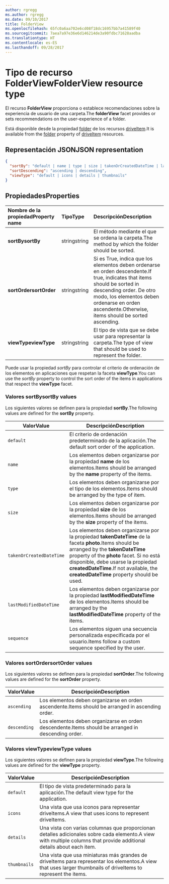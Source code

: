 ```yaml
---
author: rgregg
ms.author: rgregg
ms.date: 09/10/2017
title: FolderView
ms.openlocfilehash: 65fc0a6aa702e6cd08f18dc16957bb7a41589f40
ms.sourcegitcommit: 7aea7a97e36e6d146214de3a90fdbc71628aadba
ms.translationtype: HT
ms.contentlocale: es-ES
ms.lasthandoff: 09/28/2017
---
```

# <a name="folderview-resource-type"></a><span data-ttu-id="711ac-102">Tipo de recurso FolderView</span><span class="sxs-lookup"><span data-stu-id="711ac-102">FolderView resource type</span></span>

<span data-ttu-id="711ac-103">El recurso **FolderView** proporciona o establece recomendaciones sobre la experiencia de usuario de una carpeta.</span><span class="sxs-lookup"><span data-stu-id="711ac-103">The **folderView** facet provides or sets recommendations on the user-experience of a folder.</span></span>

<span data-ttu-id="711ac-104">Está disponible desde la propiedad [folder][folder-facet] de los recursos [driveItem][item-resource].</span><span class="sxs-lookup"><span data-stu-id="711ac-104">It is available from the [folder][folder-facet] property of [driveItem][item-resource] resources.</span></span>

## <a name="json-representation"></a><span data-ttu-id="711ac-105">Representación JSON</span><span class="sxs-lookup"><span data-stu-id="711ac-105">JSON representation</span></span>

<!-- { "blockType": "resource", "@odata.type": "microsoft.graph.folderView" } -->

```json
{
  "sortBy": "default | name | type | size | takenOrCreatedDateTime | lastModifiedDateTime | sequence",
  "sortDescending": "ascending | descending",
  "viewType": "default | icons | details | thumbnails"
}
```

## <a name="properties"></a><span data-ttu-id="711ac-106">Propiedades</span><span class="sxs-lookup"><span data-stu-id="711ac-106">Properties</span></span>

| <span data-ttu-id="711ac-107">Nombre de la propiedad</span><span class="sxs-lookup"><span data-stu-id="711ac-107">Property name</span></span>         | <span data-ttu-id="711ac-108">Tipo</span><span class="sxs-lookup"><span data-stu-id="711ac-108">Type</span></span>   | <span data-ttu-id="711ac-109">Descripción</span><span class="sxs-lookup"><span data-stu-id="711ac-109">Description</span></span>
|:----------------------|:-------|:--------------------------------------------
| <span data-ttu-id="711ac-110">**sortBy**</span><span class="sxs-lookup"><span data-stu-id="711ac-110">**sortBy**</span></span>            | <span data-ttu-id="711ac-111">string</span><span class="sxs-lookup"><span data-stu-id="711ac-111">string</span></span> | <span data-ttu-id="711ac-112">El método mediante el que se ordena la carpeta.</span><span class="sxs-lookup"><span data-stu-id="711ac-112">The method by which the folder should be sorted.</span></span>
| <span data-ttu-id="711ac-113">**sortOrder**</span><span class="sxs-lookup"><span data-stu-id="711ac-113">**sortOrder**</span></span>         | <span data-ttu-id="711ac-114">string</span><span class="sxs-lookup"><span data-stu-id="711ac-114">string</span></span> | <span data-ttu-id="711ac-115">Si es True, indica que los elementos deben ordenarse en orden descendente.</span><span class="sxs-lookup"><span data-stu-id="711ac-115">If true, indicates that items should be sorted in descending order.</span></span> <span data-ttu-id="711ac-116">De otro modo, los elementos deben ordenarse en orden ascendente.</span><span class="sxs-lookup"><span data-stu-id="711ac-116">Otherwise, items should be sorted ascending.</span></span>
| <span data-ttu-id="711ac-117">**viewType**</span><span class="sxs-lookup"><span data-stu-id="711ac-117">**viewType**</span></span>          | <span data-ttu-id="711ac-118">string</span><span class="sxs-lookup"><span data-stu-id="711ac-118">string</span></span> | <span data-ttu-id="711ac-119">El tipo de vista que se debe usar para representar la carpeta.</span><span class="sxs-lookup"><span data-stu-id="711ac-119">The type of view that should be used to represent the folder.</span></span>

<span data-ttu-id="711ac-120">Puede usar la propiedad _sortBy_ para controlar el criterio de ordenación de los elementos en aplicaciones que respetan la faceta **viewType**.</span><span class="sxs-lookup"><span data-stu-id="711ac-120">You can use the _sortBy_ property to control the sort order of the items in applications that respect the **viewType** facet.</span></span>

### <a name="sortby-values"></a><span data-ttu-id="711ac-121">Valores sortBy</span><span class="sxs-lookup"><span data-stu-id="711ac-121">sortBy values</span></span>

<span data-ttu-id="711ac-122">Los siguientes valores se definen para la propiedad **sortBy**.</span><span class="sxs-lookup"><span data-stu-id="711ac-122">The following values are defined for the **sortBy** property.</span></span>

| <span data-ttu-id="711ac-123">Valor</span><span class="sxs-lookup"><span data-stu-id="711ac-123">Value</span></span>                    | <span data-ttu-id="711ac-124">Descripción</span><span class="sxs-lookup"><span data-stu-id="711ac-124">Description</span></span>
| ------------------------ | --------------------------------------------------
| `default`                | <span data-ttu-id="711ac-125">El criterio de ordenación predeterminado de la aplicación.</span><span class="sxs-lookup"><span data-stu-id="711ac-125">The default sort order of the application.</span></span>
| `name`                   | <span data-ttu-id="711ac-126">Los elementos deben organizarse por la propiedad **name** de los elementos.</span><span class="sxs-lookup"><span data-stu-id="711ac-126">Items should be arranged by the **name** property of the items.</span></span>
| `type`                   | <span data-ttu-id="711ac-127">Los elementos deben organizarse por el tipo de los elementos.</span><span class="sxs-lookup"><span data-stu-id="711ac-127">Items should be arranged by the type of item.</span></span>
| `size`                   | <span data-ttu-id="711ac-128">Los elementos deben organizarse por la propiedad **size** de los elementos.</span><span class="sxs-lookup"><span data-stu-id="711ac-128">Items should be arranged by the **size** property of the items.</span></span>
| `takenOrCreatedDateTime` | <span data-ttu-id="711ac-129">Los elementos deben organizarse por la propiedad **takenDateTime** de la faceta **photo**.</span><span class="sxs-lookup"><span data-stu-id="711ac-129">Items should be arranged by the **takenDateTime** property of the **photo** facet.</span></span> <span data-ttu-id="711ac-130">Si no está disponible, debe usarse la propiedad **createdDateTime**.</span><span class="sxs-lookup"><span data-stu-id="711ac-130">If not available, the **createdDateTime** property should be used.</span></span>
| `lastModifiedDateTime`   | <span data-ttu-id="711ac-131">Los elementos deben organizarse por la propiedad **lastModifiedDateTime** de los elementos.</span><span class="sxs-lookup"><span data-stu-id="711ac-131">Items should be arranged by the **lastModifiedDateTime** property of the items.</span></span>
| `sequence`               | <span data-ttu-id="711ac-132">Los elementos siguen una secuencia personalizada especificada por el usuario.</span><span class="sxs-lookup"><span data-stu-id="711ac-132">Items follow a custom sequence specified by the user.</span></span>


### <a name="sortorder-values"></a><span data-ttu-id="711ac-133">Valores sortOrder</span><span class="sxs-lookup"><span data-stu-id="711ac-133">sortOrder values</span></span>

<span data-ttu-id="711ac-134">Los siguientes valores se definen para la propiedad **sortOrder**.</span><span class="sxs-lookup"><span data-stu-id="711ac-134">The following values are defined for the **sortOrder** property.</span></span>

| <span data-ttu-id="711ac-135">Valor</span><span class="sxs-lookup"><span data-stu-id="711ac-135">Value</span></span>        | <span data-ttu-id="711ac-136">Descripción</span><span class="sxs-lookup"><span data-stu-id="711ac-136">Description</span></span>
| ------------ | --------------------------------------------------------------
| `ascending`  | <span data-ttu-id="711ac-137">Los elementos deben organizarse en orden ascendente.</span><span class="sxs-lookup"><span data-stu-id="711ac-137">Items should be arranged in ascending order.</span></span>
| `descending` | <span data-ttu-id="711ac-138">Los elementos deben organizarse en orden descendente.</span><span class="sxs-lookup"><span data-stu-id="711ac-138">Items should be arranged in descending order.</span></span>


### <a name="viewtype-values"></a><span data-ttu-id="711ac-139">Valores viewType</span><span class="sxs-lookup"><span data-stu-id="711ac-139">viewType values</span></span>

<span data-ttu-id="711ac-140">Los siguientes valores se definen para la propiedad **viewType**.</span><span class="sxs-lookup"><span data-stu-id="711ac-140">The following values are defined for the **viewType** property.</span></span>

| <span data-ttu-id="711ac-141">Valor</span><span class="sxs-lookup"><span data-stu-id="711ac-141">Value</span></span>        | <span data-ttu-id="711ac-142">Descripción</span><span class="sxs-lookup"><span data-stu-id="711ac-142">Description</span></span>
| ------------ | --------------------------------------------------------------
| `default`    | <span data-ttu-id="711ac-143">El tipo de vista predeterminado para la aplicación.</span><span class="sxs-lookup"><span data-stu-id="711ac-143">The default view type for the application.</span></span>
| `icons`      | <span data-ttu-id="711ac-144">Una vista que usa iconos para representar driveItems.</span><span class="sxs-lookup"><span data-stu-id="711ac-144">A view that uses icons to represent driveItems.</span></span>
| `details`    | <span data-ttu-id="711ac-145">Una vista con varias columnas que proporcionan detalles adicionales sobre cada elemento.</span><span class="sxs-lookup"><span data-stu-id="711ac-145">A view with multiple columns that provide additional details about each item.</span></span>
| `thumbnails` | <span data-ttu-id="711ac-146">Una vista que usa miniaturas más grandes de driveItems para representar los elementos.</span><span class="sxs-lookup"><span data-stu-id="711ac-146">A view that uses larger thumbnails of driveItems to represent the items.</span></span>


[item-resource]: driveitem.md
[folder-facet]: folder.md

<!-- {
  "type": "#page.annotation",
  "description": "The FolderView facet provides or sets recommendations on the user-experience of a folder.",
  "keywords": "view, folderview, sortby, sortorder, viewtype, coversourceid, folder",
  "section": "documentation",
  "tocPath": "Facets/FolderView"
} -->

